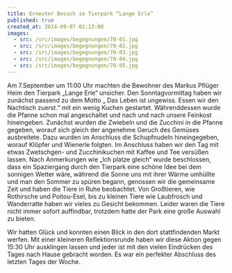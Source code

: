 ```yaml
---
title: Erneuter Besuch im Tierpark “Lange Erle”
published: true
created_at: 2014-09-07 01:13:00
images:
  - src: /src/images/begegnungen/70-01.jpg
  - src: /src/images/begegnungen/70-02.jpg
  - src: /src/images/begegnungen/70-03.jpg
  - src: /src/images/begegnungen/70-04.jpg
  - src: /src/images/begegnungen/70-05.jpg
---
```


Am 7.September um 11:00 Uhr machten die Bewohner des Markus Pflüger Heim den Tierpark „Lange Erle“ unsicher. Den Sonntagvormittag haben wir zunächst passend zu dem Motto „ Das Leben ist ungewiss. Essen wir den Nachtisch zuerst.“ mit ein wenig Kuchen gestartet. Währenddessen wurde die Pfanne schon mal angeschaltet und nach und nach unsere Feinkost hineingeben. Zunächst wurden die Zwiebeln und die Zucchini in die Pfanne gegeben, worauf sich gleich der angenehme Geruch des Gemüses ausbreitete. Dazu wurden im Anschluss die Schupfnudeln hineingegeben, worauf Klöpfer und Wienerle folgten.
Im Anschluss haben wir den Tag mit etwas Zwetschgen- und Zucchinikuchen mit Kaffee und Tee versüßen lassen. Nach Anmerkungen wie „Ich platze gleich“ wurde beschlossen, dass ein Spaziergang durch den Tierpark eine schöne Idee bei dem sonnigen Wetter wäre, während die Sonne uns mit ihrer Wärme umhüllte und man den Sommer zu spüren begann, genossen wir die gemeinsame Zeit und haben die Tiere in Ruhe beobachtet. Von Großtieren, wie Rothirsche und Poitou-Esel, bis zu kleinen Tiere wie Laubfrosch und Wanderratte haben wir vieles zu Gesicht bekommen. Leider waren die Tiere nicht immer sofort auffindbar, trotzdem hatte der Park eine große Auswahl zu bieten.

Wir hatten Glück und konnten einen Blick in den dort stattfindenden Markt werfen. Mit einer kleineren Reflektionsrunde haben wir diese Aktion gegen 15:30 Uhr ausklingen lassen und jeder ist mit den vielen Eindrücken des Tages nach Hause gebracht worden. Es war ein perfekter Abschluss des letzten Tages der Woche.

